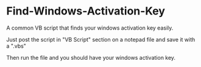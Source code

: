 # Find-Windows-Activation-Key

A common VB script that finds your windows activation key easily.

Just post the script in "VB Script" section on a notepad file and save it with a ".vbs"

Then run the file and you should have your windows activation key.
